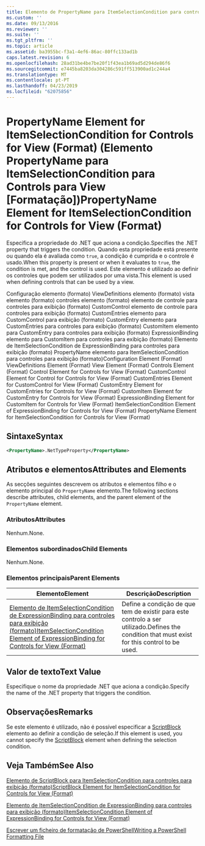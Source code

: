 ```yaml
---
title: Elemento de PropertyName para ItemSelectionCondition para controles para exibição (formato) | Documentos da Microsoft
ms.custom: ''
ms.date: 09/13/2016
ms.reviewer: ''
ms.suite: ''
ms.tgt_pltfrm: ''
ms.topic: article
ms.assetid: ba3955bc-f3a1-4ef6-86ac-80ffc133ad1b
caps.latest.revision: 6
ms.openlocfilehash: 28ad31be4be7be20f1f43ea1b69ad5d294de86f6
ms.sourcegitcommit: e7445ba8203da304286c591ff513900ad1c244a4
ms.translationtype: MT
ms.contentlocale: pt-PT
ms.lasthandoff: 04/23/2019
ms.locfileid: "62075856"
---
```

# <a name="propertyname-element-for-itemselectioncondition-for-controls-for-view-format"></a><span data-ttu-id="53128-102">PropertyName Element for ItemSelectionCondition for Controls for View (Format) (Elemento PropertyName para ItemSelectionCondition para Controls para View [Formatação])</span><span class="sxs-lookup"><span data-stu-id="53128-102">PropertyName Element for ItemSelectionCondition for Controls for View (Format)</span></span>

<span data-ttu-id="53128-103">Especifica a propriedade do .NET que aciona a condição.</span><span class="sxs-lookup"><span data-stu-id="53128-103">Specifies the .NET property that triggers the condition.</span></span> <span data-ttu-id="53128-104">Quando esta propriedade está presente ou quando ela é avaliada como `true`, a condição é cumprida e o controle é usado.</span><span class="sxs-lookup"><span data-stu-id="53128-104">When this property is present or when it evaluates to `true`, the condition is met, and the control is used.</span></span> <span data-ttu-id="53128-105">Este elemento é utilizado ao definir os controles que podem ser utilizados por uma vista.</span><span class="sxs-lookup"><span data-stu-id="53128-105">This element is used when defining controls that can be used by a view.</span></span>

<span data-ttu-id="53128-106">Configuração elemento (formato) ViewDefinitions elemento (formato) vista elemento (formato) controles elemento (formato) elemento de controle para controles para exibição (formato) CustomControl elemento de controle para controles para exibição (formato) CustomEntries elemento para CustomControl para exibição (formato) CustomEntry elemento para CustomEntries para controles para exibição (formato) CustomItem elemento para CustomEntry para controles para exibição (formato) ExpressionBinding elemento para CustomItem para controles para exibição (formato) Elemento de ItemSelectionCondition de ExpressionBinding para controles para exibição (formato) PropertyName elemento para ItemSelectionCondition para controles para exibição (formato)</span><span class="sxs-lookup"><span data-stu-id="53128-106">Configuration Element (Format) ViewDefinitions Element (Format) View Element (Format) Controls Element (Format) Control Element for Controls for View (Format) CustomControl Element for Control for Controls for View (Format) CustomEntries Element for CustomControl for View (Format) CustomEntry Element for CustomEntries for Controls for View (Format) CustomItem Element for CustomEntry for Controls for View (Format) ExpressionBinding Element for CustomItem for Controls for View (Format) ItemSelectionCondition Element of ExpressionBinding for Controls for View (Format) PropertyName Element for ItemSelectionCondition for Controls for View (Format)</span></span>

## <a name="syntax"></a><span data-ttu-id="53128-107">Sintaxe</span><span class="sxs-lookup"><span data-stu-id="53128-107">Syntax</span></span>

```xml
<PropertyName>.NetTypeProperty</PropertyName>
```

## <a name="attributes-and-elements"></a><span data-ttu-id="53128-108">Atributos e elementos</span><span class="sxs-lookup"><span data-stu-id="53128-108">Attributes and Elements</span></span>

<span data-ttu-id="53128-109">As secções seguintes descrevem os atributos e elementos filho e o elemento principal do `PropertyName` elemento.</span><span class="sxs-lookup"><span data-stu-id="53128-109">The following sections describe attributes, child elements, and the parent element of the `PropertyName` element.</span></span>

### <a name="attributes"></a><span data-ttu-id="53128-110">Atributos</span><span class="sxs-lookup"><span data-stu-id="53128-110">Attributes</span></span>

<span data-ttu-id="53128-111">Nenhum.</span><span class="sxs-lookup"><span data-stu-id="53128-111">None.</span></span>

### <a name="child-elements"></a><span data-ttu-id="53128-112">Elementos subordinados</span><span class="sxs-lookup"><span data-stu-id="53128-112">Child Elements</span></span>

<span data-ttu-id="53128-113">Nenhum.</span><span class="sxs-lookup"><span data-stu-id="53128-113">None.</span></span>

### <a name="parent-elements"></a><span data-ttu-id="53128-114">Elementos principais</span><span class="sxs-lookup"><span data-stu-id="53128-114">Parent Elements</span></span>

|<span data-ttu-id="53128-115">Elemento</span><span class="sxs-lookup"><span data-stu-id="53128-115">Element</span></span>|<span data-ttu-id="53128-116">Descrição</span><span class="sxs-lookup"><span data-stu-id="53128-116">Description</span></span>|
|-------------|-----------------|
|[<span data-ttu-id="53128-117">Elemento de ItemSelectionCondition de ExpressionBinding para controles para exibição (formato)</span><span class="sxs-lookup"><span data-stu-id="53128-117">ItemSelectionCondition Element of ExpressionBinding for Controls for View (Format)</span></span>](./itemselectioncondition-element-for-expressionbinding-for-controls-for-view-format.md)|<span data-ttu-id="53128-118">Define a condição de que tem de existir para este controlo a ser utilizado.</span><span class="sxs-lookup"><span data-stu-id="53128-118">Defines the condition that must exist for this control to be used.</span></span>|

## <a name="text-value"></a><span data-ttu-id="53128-119">Valor de texto</span><span class="sxs-lookup"><span data-stu-id="53128-119">Text Value</span></span>

<span data-ttu-id="53128-120">Especifique o nome da propriedade .NET que aciona a condição.</span><span class="sxs-lookup"><span data-stu-id="53128-120">Specify the name of the .NET property that triggers the condition.</span></span>

## <a name="remarks"></a><span data-ttu-id="53128-121">Observações</span><span class="sxs-lookup"><span data-stu-id="53128-121">Remarks</span></span>

<span data-ttu-id="53128-122">Se este elemento é utilizado, não é possível especificar a [ScriptBlock](./scriptblock-element-for-itemselectioncondition-for-controls-for-view-format.md) elemento ao definir a condição de seleção.</span><span class="sxs-lookup"><span data-stu-id="53128-122">If this element is used, you cannot specify the [ScriptBlock](./scriptblock-element-for-itemselectioncondition-for-controls-for-view-format.md) element when defining the selection condition.</span></span>

## <a name="see-also"></a><span data-ttu-id="53128-123">Veja Também</span><span class="sxs-lookup"><span data-stu-id="53128-123">See Also</span></span>

[<span data-ttu-id="53128-124">Elemento de ScriptBlock para ItemSelectionCondition para controles para exibição (formato)</span><span class="sxs-lookup"><span data-stu-id="53128-124">ScriptBlock Element for ItemSelectionCondition for Controls for View (Format)</span></span>](./scriptblock-element-for-itemselectioncondition-for-controls-for-view-format.md)

[<span data-ttu-id="53128-125">Elemento de ItemSelectionCondition de ExpressionBinding para controles para exibição (formato)</span><span class="sxs-lookup"><span data-stu-id="53128-125">ItemSelectionCondition Element of ExpressionBinding for Controls for View (Format)</span></span>](./itemselectioncondition-element-for-expressionbinding-for-controls-for-view-format.md)

[<span data-ttu-id="53128-126">Escrever um ficheiro de formatação de PowerShell</span><span class="sxs-lookup"><span data-stu-id="53128-126">Writing a PowerShell Formatting File</span></span>](./writing-a-powershell-formatting-file.md)

